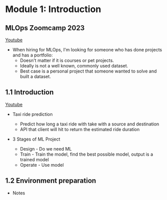 # Module 1: Introduction

## MLOps Zoomcamp 2023

[Youtube](https://www.youtube.com/watch?v=hwtdTrBp6TA)

- When hiring for MLOps, I'm looking for someone who has done projects and has a portfolio:
  - Doesn't matter if it is courses or pet projects.
  - Ideally is not a well known, commonly used dataset.
  - Best case is a personal project that someone wanted to solve and built a dataset.

## 1.1 Introduction

[Youtube](https://youtu.be/s0uaFZSzwfI)

- Taxi ride prediction
  - Predict how long a taxi ride with take with a source and destination
  - API that client will hit to return the estimated ride duration

- 3 Stages of ML Project
  - Design - Do we need ML
  - Train - Train the model, find the best possible model, output is a trained model
  - Operate - Use model

## 1.2 Environment preparation

- Notes